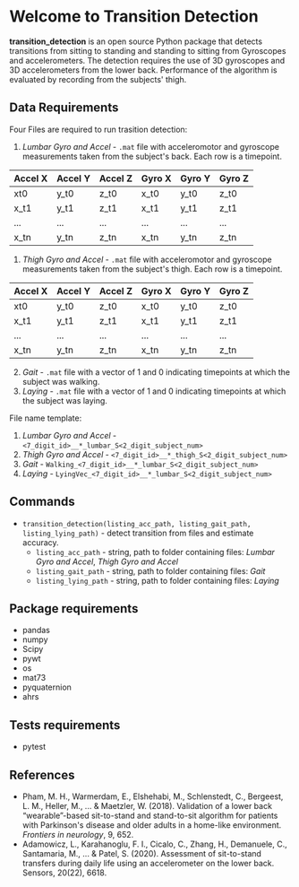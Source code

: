 # Welcome to Transition Detection

**transition_detection** is an open source Python package that detects transitions from sitting to standing and standing to sitting from Gyroscopes and accelerometers.
The detection requires the use of 3D gyroscopes and 3D accelerometers from the lower back.
Performance of the algorithm is evaluated by recording from the subjects' thigh.

## Data Requirements
Four Files are required to run trasition detection:

1. *Lumbar Gyro and Accel* - `.mat` file with acceleromotor and gyroscope measurements taken from the subject's back. Each row is a timepoint.

| Accel X | Accel Y | Accel Z | Gyro X | Gyro Y | Gyro Z |
| --- | --- | --- | --- | --- | --- |
| xt0 | y_t0 | z_t0 | x_t0 | y_t0 | z_t0 |
| x_t1 | y_t1 | z_t1 | x_t1 | y_t1 | z_t1 |
| ... | ... | ... | ... | ... | ... |
| x_tn | y_tn | z_tn | x_tn | y_tn | z_tn |

1. *Thigh Gyro and Accel* - `.mat` file with acceleromotor and gyroscope measurements taken from the subject's thigh. Each row is a timepoint.

| Accel X | Accel Y | Accel Z | Gyro X | Gyro Y | Gyro Z |
| --- | --- | --- | --- | --- | --- |
| xt0 | y_t0 | z_t0 | x_t0 | y_t0 | z_t0 |
| x_t1 | y_t1 | z_t1 | x_t1 | y_t1 | z_t1 |
| ... | ... | ... | ... | ... | ... |
| x_tn | y_tn | z_tn | x_tn | y_tn | z_tn |

2. *Gait* - `.mat` file with a vector of 1 and 0 indicating timepoints at which the subject was walking.
2. *Laying* - `.mat` file with a vector of 1 and 0 indicating timepoints at which the subject was laying.

File name template:

1. *Lumbar Gyro and Accel* - `<7_digit_id>__*_lumbar_S<2_digit_subject_num>`
1. *Thigh Gyro and Accel* - `<7_digit_id>__*_thigh_S<2_digit_subject_num>`
1. *Gait* - `Walking_<7_digit_id>__*_lumbar_S<2_digit_subject_num>`
1. *Laying* - `LyingVec_<7_digit_id>__*_lumbar_S<2_digit_subject_num>`

## Commands

* `transition_detection(listing_acc_path, listing_gait_path, listing_lying_path)` - detect transition from files and estimate accuracy.
    * `listing_acc_path` - string, path to folder containing files: *Lumbar Gyro and Accel*, *Thigh Gyro and Accel*
    * `listing_gait_path` - string, path to folder containing files: *Gait*
    * `listing_lying_path` - string, path to folder containing files: *Laying*

## Package requirements
- pandas
- numpy
- Scipy
- pywt
- os
- mat73
- pyquaternion
- ahrs

## Tests requirements
- pytest

## References
- Pham, M. H., Warmerdam, E., Elshehabi, M., Schlenstedt, C., Bergeest, L. M., Heller, M., ... & Maetzler, W. (2018). Validation of a lower back “wearable”-based sit-to-stand and stand-to-sit algorithm for patients with Parkinson's disease and older adults in a home-like environment. *Frontiers in neurology*, 9, 652.
- Adamowicz, L., Karahanoglu, F. I., Cicalo, C., Zhang, H., Demanuele, C., Santamaria, M., ... & Patel, S. (2020). Assessment of sit-to-stand transfers during daily life using an accelerometer on the lower back. Sensors, 20(22), 6618.